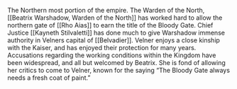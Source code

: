 The Northern most portion of the empire. The Warden of the North, [[Beatrix Warshadow, Warden of the North]] has worked hard to allow the northern gate of [[Rho Aias]] to earn the title of the Bloody Gate. Chief Justice [[Kayneth Stilvaletti]] has done much to give Warshadow immense authority in Velners capital of [[Belvadier]]. Velner enjoys a close kinship with the Kaiser, and has enjoyed their protection for many years. Accusations regarding the working conditions within the Kingdom have been widespread, and all but welcomed by Beatrix. She is fond of allowing her critics to come to Velner, known for the saying “The Bloody Gate always needs a fresh coat of paint.”